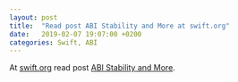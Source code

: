 ```yaml
---
layout: post
title:  "Read post ABI Stability and More at swift.org"
date:   2019-02-07 19:07:00 +0200
categories: Swift, ABI
---
```

At [swift.org](https://swift.org/) read post [ABI Stability and More](https://swift.org/blog/abi-stability-and-more).
